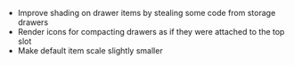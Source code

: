 * Improve shading on drawer items by stealing some code from storage drawers
* Render icons for compacting drawers as if they were attached to the top slot
* Make default item scale slightly smaller